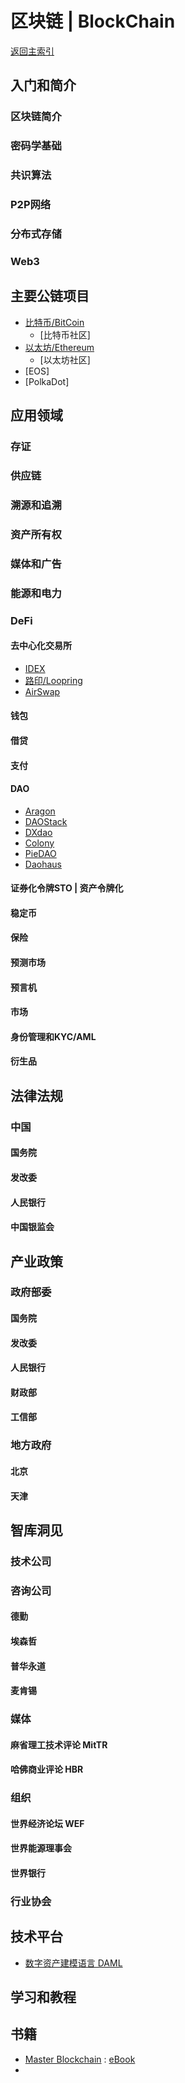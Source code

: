 # 区块链 | BlockChain

[返回主索引](./README.md)

## 入门和简介

### 区块链简介

### 密码学基础

### 共识算法

### P2P网络

### 分布式存储

### Web3

## 主要公链项目

- [比特币/BitCoin](http://bitcoin.org)
  - [比特币社区]
- [以太坊/Ethereum](http://www.ethereum.org)
  - [以太坊社区]
- [EOS]
- [PolkaDot]

## 应用领域

### 存证

### 供应链

### 溯源和追溯

### 资产所有权

### 媒体和广告

### 能源和电力

### DeFi

#### 去中心化交易所
- [IDEX](https://idex.market)
- [路印/Loopring](https://loopring.io/)
- [AirSwap](https://www.airswap.io/)

#### 钱包


#### 借贷


#### 支付


#### DAO
- [Aragon](https://aragon.org/) 
- [DAOStack](https://daostack.io/)
- [DXdao](https://dxdao.eth.link/#/)
- [Colony](https://colony.io/)
- [PieDAO](https://piedao.org/#/)
- [Daohaus](https://daohaus.club/)
#### 证券化令牌STO | 资产令牌化
#### 稳定币
#### 保险
#### 预测市场
#### 预言机
#### 市场
#### 身份管理和KYC/AML
#### 衍生品


## 法律法规
### 中国
#### 国务院
#### 发改委
#### 人民银行
#### 中国银监会

## 产业政策
### 政府部委
#### 国务院
#### 发改委
#### 人民银行
#### 财政部
#### 工信部
### 地方政府
#### 北京
#### 天津

## 智库洞见
### 技术公司
### 咨询公司
#### 德勤
#### 埃森哲
#### 普华永道
#### 麦肯锡
### 媒体
#### 麻省理工技术评论 MitTR
#### 哈佛商业评论 HBR
### 组织
#### 世界经济论坛 WEF
#### 世界能源理事会
#### 世界银行
### 行业协会

## 技术平台

- [数字资产建模语言 DAML](https://daml.com/)

## 学习和教程


## 书籍
- [Master Blockchain]() : [eBook]()
-  

